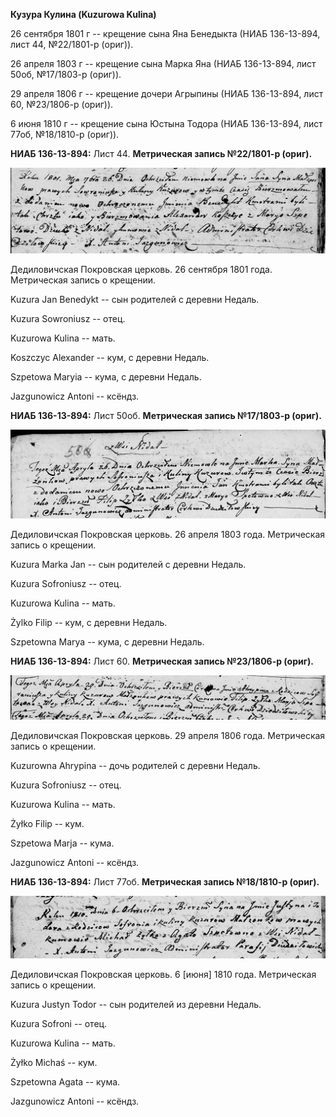**Кузура Кулина (Kuzurowa Kulina)**

26 сентября 1801 г -- крещение сына Яна Бенедыкта (НИАБ 136-13-894, лист
44, №22/1801-р (ориг)).

26 апреля 1803 г -- крещение сына Марка Яна (НИАБ 136-13-894, лист 50об,
№17/1803-р (ориг)).

29 апреля 1806 г -- крещение дочери Агрыпины (НИАБ 136-13-894, лист 60,
№23/1806-р (ориг)).

6 июня 1810 г -- крещение сына Юстына Тодора (НИАБ 136-13-894, лист
77об, №18/1810-р (ориг)).

**НИАБ 136-13-894:** Лист 44. **Метрическая запись №22/1801-р (ориг).**

![](./media/67284102b39438389576b51d223459fdf310edc7.png)

Дедиловичская Покровская церковь. 26 сентября 1801 года. Метрическая
запись о крещении.

Kuzura Jan Benedykt -- сын родителей с деревни Недаль.

Kuzura Sowroniusz -- отец.

Kuzurowa Kulina -- мать.

Koszczyc Alexander -- кум, с деревни Недаль.

Szpetowa Maryia -- кума, с деревни Недаль.

Jazgunowicz Antoni -- ксёндз.

**НИАБ 136-13-894:** Лист 50об. **Метрическая запись №17/1803-р
(ориг).**

![](./media/e7f538465915384733bc19a9915605881635ed98.png)

Дедиловичская Покровская церковь. 26 апреля 1803 года. Метрическая
запись о крещении.

Kuzura Marka Jan -- сын родителей с деревни Недаль.

Kuzura Sofroniusz -- отец.

Kuzurowa Kulina -- мать.

Żylko Filip -- кум, с деревни Недаль.

Szpetowna Marya -- кума, с деревни Недаль.

**НИАБ 136-13-894:** Лист 60. **Метрическая запись №23/1806-р (ориг).**

![](./media/3d8ab729acb448b0ac23b271ff2ce955a31eb388.png)

Дедиловичская Покровская церковь. 29 апреля 1806 года. Метрическая
запись о крещении.

Kuzurowna Ahrypina -- дочь родителей с деревни Недаль.

Kuzura Sofroniusz -- отец.

Kuzurowa Kulina -- мать.

Żyłko Filip -- кум.

Szpetowa Marja -- кума.

Jazgunowicz Antoni -- ксёндз.

**НИАБ 136-13-894:** Лист 77об. **Метрическая запись №18/1810-р
(ориг).**

![](./media/33aafc73b3821ee6bf980aa8f0d33f90e6cccdcf.png)

Дедиловичская Покровская церковь. 6 \[июня\] 1810 года. Метрическая
запись о крещении.

Kuzura Justyn Todor -- сын родителей из деревни Недаль.

Kuzura Sofroni -- отец.

Kuzurowa Kulina -- мать.

Żyłko Michaś -- кум.

Szpetowna Agata -- кума.

Jazgunowicz Antoni -- ксёндз.
